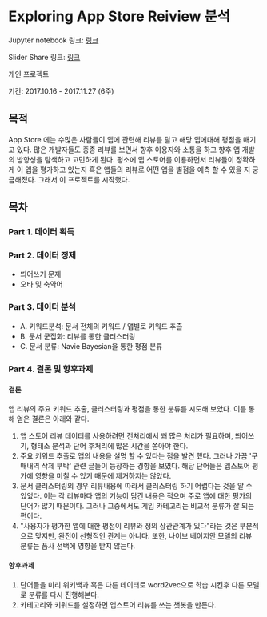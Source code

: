 # Exploring App Store Reiview 분석

Jupyter notebook 링크: [링크](https://nbviewer.jupyter.org/github/simonjisu/app_store_reviews_analysis/blob/master/Exploring_App_Store_Reviews.ipynb)

Slider Share 링크: [링크]()

개인 프로젝트

기간: 2017.10.16 - 2017.11.27 (6주)

## 목적
App Store 에는 수많은 사람들이 앱에 관련해 리뷰를 달고 해당 앱에대해 평점을 매기고 있다. 많은 개발자들도 종종 리뷰를 보면서 향후 이용자와 소통을 하고 향후 앱 개발의 방향성을 탐색하고 고민하게 된다. 평소에 앱 스토어를 이용하면서 리뷰들이 정확하게 이 앱을 평가하고 있는지 혹은 앱들의 리뷰로 어떤 앱을 별점을 예측 할 수 있을 지 궁금해졌다. 그래서 이 프로젝트를 시작했다.

## 목차
### Part 1. 데이터 획득

### Part 2. 데이터 정제
* 띄어쓰기 문제
* 오타 및 축약어
### Part 3. 데이터 분석
* A. 키워드분석: 문서 전체의 키워드 / 앱별로 키워드 추출
* B. 문서 군집화: 리뷰를 통한 클러스터링
* C. 문서 분류: Navie Bayesian을 통한 평점 분류
### Part 4. 결론 및 향후과제
#### 결론
앱 리뷰의 주요 키워드 추출, 클러스터링과 평점을 통한 분류를 시도해 보았다. 이를 통해 얻은 결론은 아래와 같다. 
1. 앱 스토어 리뷰 데이터를 사용하려면 전처리에서 꽤 많은 처리가 필요하며, 띄어쓰기, 형태소 분석과 단어 후처리에 많은 시간을 쏟아야 한다.
2. 주요 키워드 추출로 앱의 내용을 설명 할 수 있다는 점을 발견 했다. 그러나 가끔 '구매내역 삭제 부탁' 관련 글들이 등장하는 경향을 보였다. 해당 단어들은 앱스토어 평가에 영향을 미칠 수 있기 때문에 제거하지는 않았다.
3. 문서 클러스터링의 경우 리뷰내용에 따라서 클러스터링 하기 어렵다는 것을 알 수 있었다. 이는 각 리뷰마다 앱의 기능이 담긴 내용은  적으며 주로 앱에 대한 평가의 단어가 많기 때문이다. 그러나 그중에서도 게임 카테고리는 비교적 분류가 잘 되는 편이다.
4. "사용자가 평가한 앱에 대한 평점이 리뷰와 정의 상관관계가 있다"라는 것은 부분적으로 맞지만, 완전이 선형적인 관계는 아니다. 또한, 나이브 베이지안 모델의 리뷰 분류는 품사 선택에 영향을 받지 않는다.
#### 향후과제
1. 단어들을 미리 위키백과 혹은 다른 데이터로 word2vec으로 학습 시킨후 다른 모델로 분류를 다시 진행해본다.
2. 카테고리와 키워드를 설정하면 앱스토어 리뷰를 쓰는 챗봇을 만든다.

